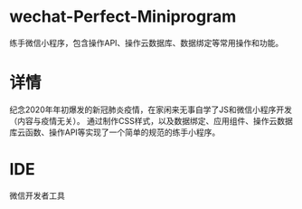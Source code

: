 # wechat-Perfect-Miniprogram
练手微信小程序，包含操作API、操作云数据库、数据绑定等常用操作和功能。
# 详情
纪念2020年年初爆发的新冠肺炎疫情，在家闲来无事自学了JS和微信小程序开发（内容与疫情无关）。
通过制作CSS样式，以及数据绑定、应用组件、操作云数据库云函数、操作API等实现了一个简单的规范的练手小程序。
# IDE
微信开发者工具
